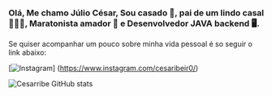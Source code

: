 
### Olá, Me chamo Júlio César, Sou casado 💍, pai de um lindo casal 👨‍👧‍👦, Maratonista amador 🏃 e Desenvolvedor JAVA backend 🖥️.

Se quiser acompanhar um pouco sobre minha vida pessoal é so seguir o link abaixo:

[![Instagram](https://img.shields.io/badge/Instagram-E4405F?style=for-the-badge&logo=instagram&logoColor=white)] (https://www.instagram.com/cesaribeir0/)

![Cesarribe GitHub stats](https://github-readme-stats.vercel.app/api?username=anuraghazra&show_icons=true&theme=radical)

